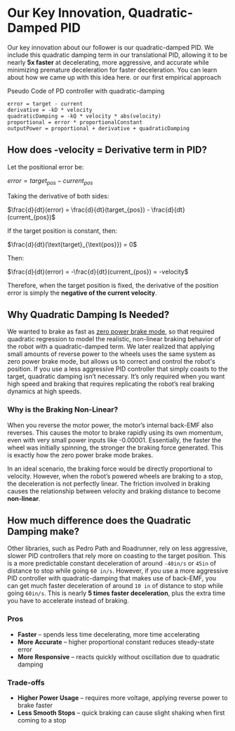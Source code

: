 # Our Key Innovation, Quadratic-Damped PID

Our key innovation about our follower is our quadratic-damped PID. We include this quadratic damping term in our translational PID, allowing it to be nearly **5x faster** at decelerating, more aggressive, and accurate while minimizing premature deceleration for faster deceleration. 
You can learn about how we came up with this idea here. or our first empirical approach

Pseudo Code of PD controller with quadratic-damping
```
error = target - current
derivative = -kD * velocity
quadraticDamping = -kQ * velocity * abs(velocity)
proportional = error * proportionalConstant
outputPower = proportional + derivative + quadraticDamping
```

## How does -velocity = Derivative term in PID?
Let the positional error be:  

$error = target_{pos} - current_{pos}$

Taking the derivative of both sides:  

$\frac{d}{dt}(error) = \frac{d}{dt}(target_{pos}) - \frac{d}{dt}(current_{pos})$

If the target position is constant, then:  

$\frac{d}{dt}(\text{target}_{\text{pos}}) = 0$

Then:  

$\frac{d}{dt}(error) = -\frac{d}{dt}(current_{pos}) = -velocity$

Therefore, when the target position is fixed, the derivative of the position error is simply the **negative of the current velocity**.

## Why Quadratic Damping Is Needed?
We wanted to brake as fast as [zero power brake mode](https://ftctechnh.github.io/ftc_app/doc/javadoc/com/qualcomm/robotcore/hardware/DcMotor.ZeroPowerBehavior.html#BRAKE), so that required quadratic regression to model the realistic, non-linear braking behavior of the robot with a quadratic-damped term. We later realized that applying small amounts of reverse power to the wheels uses the same system as zero power brake mode, but allows us to correct and control the robot's position. If you use a less aggressive PID controller that simply coasts to the target, quadratic damping isn’t necessary. It’s only required when you want high speed and braking that requires replicating the robot’s real braking dynamics at high speeds.

### Why is the Braking Non-Linear?
When you reverse the motor power, the motor’s internal back-EMF also reverses. This causes the motor to brake rapidly using its own momentum, even with very small power inputs like -0.00001. Essentially, the faster the wheel was initially spinning, the stronger the braking force generated. This is exactly how the zero power brake mode brakes.

In an ideal scenario, the braking force would be directly proportional to velocity. However, when the robot’s powered wheels are braking to a stop, the deceleration is not perfectly linear. The friction involved in braking causes the relationship between velocity and braking distance to become **non-linear**.

## How much difference does the Quadratic Damping make?
Other libraries, such as Pedro Path and Roadrunner, rely on less aggressive, slower PID controllers that rely more on coasting to the target position. This is a more predictable constant deceleration of around `-40in/s` or `45in` of distance to stop while going `60 in/s`. However, if you use a more aggressive PID controller with quadratic-damping that makes use of back-EMF, you can get much faster deceleration of around `10 in` of distance to stop while going `60in/s`. This is nearly **5 times faster deceleration**, plus the extra time you have to accelerate instead of braking.

### Pros
- **Faster** – spends less time decelerating, more time accelerating
- **More Accurate** – higher proportional constant reduces steady-state error
- **More Responsive** – reacts quickly without oscillation due to quadratic damping
### Trade-offs
- **Higher Power Usage** – requires more voltage, applying reverse power to brake faster
- **Less Smooth Stops** – quick braking can cause slight shaking when first coming to a stop
